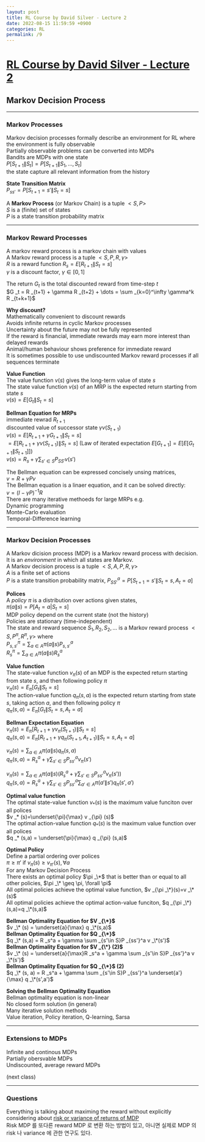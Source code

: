 ```yaml
---
layout: post
title: RL Course by David Silver - Lecture 2
date: 2022-08-15 11:59:59 +0900
categories: RL
permalink: /9
---
```


# [RL Course by David Silver - Lecture 2](https://www.youtube.com/watch?v=lfHX2hHRMVQ&list=PLqYmG7hTraZDM-OYHWgPebj2MfCFzFObQ&index=2)


## Markov Decision Process

---

### Markov Processes

Markov decision processes formally describe an environment for RL where the environment is fully observable <br>
Partially observable problems can be converted into MDPs <br>
Bandits are MDPs with one state <br>
$P[S _{t+1} \| S _t] = P[S _{t+1} \| S _1, \dots, S _t]$ <br>
the state capture all relevant information from the history <br>

**State Transition Matrix** <br>
$P _{ss'} = P[S _{t+1}=s' \| S _t=s]$ <br>

A **Markov Process** (or Markov Chain) is a tuple $<S,P>$ <br>
$S$ is a (finite) set of states <br>
$P$ is a state transition probability matrix <br>

---

### Markov Reward Processes

A markov reward process is a markov chain with values <br>
A Markov reward process is a tuple $<S,P,R,\gamma>$ <br>
$R$ is a reward function $R _s=E[R _{t+1} \| S _t=s]$ <br> 
$\gamma$ is a discount factor, $\gamma \in [0,1]$ <br>

The return $G _t$ is the total discounted reward from time-step $t$ <br>
$G _t = R _{t+1} + \gamma R _{t+2} + \dots = \sum _{k=0}^\infty \gamma^k R _{t+k+1}$ <br>

**Why discount?** <br>
Mathematically convenient to discount rewards <br>
Avoids infinite returns in cyclic Markov processes <br>
Uncertainty about the future may not be fully represented <br>
If the reward is financial, immediate rewards may earn more interest than delayed rewards <br>
Animal/human behaviour shows preference for immediate reward <br>
It is sometimes possible to use undiscounted Markov reward processes if all sequences terminate <br>

**Value Function** <br>
The value function $v(s)$ gives the long-term value of state $s$ <br>
The state value function $v(s)$ of an MRP is the expected return starting from state $s$ <br>
$v(s)=E[G _t \| S _t =s]$ <br>

**Bellman Equation for MRPs** <br>
immediate rewrad $R _{t+1}$ <br>
discounted value of successor state $\gamma v(S _{t+1})$ <br>
$v(s)=E[R _{t+1}+\gamma G _{t+1} \| S _t=s]$ <br>
$=E[R _{t+1}+\gamma v(S _{t+1}) \| S _t=s]$ (Law of iterated expectation $E[G _{t+1}]=E[E[G _{t+1} \|S _{t+1}]]$) <br>
$v(s) = R _s + \gamma \sum _{s'\in S} P _{SS'} v(s')$ <br>

The Bellman equation can be expressed concisely unsing matrices, <br>
$v = R + \gamma P v$ <br>
The Bellman equation is a linaer equation, and it can be solved directly: <br>
$v = (I-\gamma P)^{-1} R$ <br>
There are many iterative methoeds for large MRPs e.g. <br>
Dynamic programming <br>
Monte-Carlo evaluation <br>
Temporal-Difference learning <br>

---

### Markov Decision Processes

A Markov dicision process (MDP) is a Markov reward process with decision. It is an *environment* in which all states are Markov. <br>
A Markov decision process is a tuple $<S,A,P,R,\gamma>$ <br>
$A$ is a finite set of actions <br>
$P$ is a state transition probability matrix, $P _{SS'}^a = P[S _{t+1}=s'\| S _t=s, A _t=a]$ <br>

**Polices** <br>
A *policy* $\pi$ is a distribution over actions given states, <br>
$\pi(a\|s)=P[A _t=a| S _t=s]$ <br>
MDP policy depend on the current state (not the history) <br>
Policies are stationary (time-independent) <br>
The state and reward sequence $S _1, R _2, S _2, \dots$ is a Markov reward process $<S,P^{\pi},R^{\pi},\gamma>$ where <br>
$P _{s,s'}^\pi = \sum _{a\in A} \pi(a\|s) P _{s,s'}^a$ <br>
$R _s^\pi = \sum _{a\in A} \pi(a\|s) R _s^a$ <br>

**Value function** <br>
The state-value function $v _\pi (s)$ of an MDP is the expected return starting from state $s$, and then following policy $\pi$ <br>
$v _\pi (s) = E _{\pi}[G _t \| S _t=s]$ <br>
The action-value function $q _\pi (s, a)$ is the expected return starting from state $s$, taking action $a$, and then following policy $\pi$ <br>
$q _{\pi}(s,a) = E _{\pi}[G _t\| S _t=s, A _t=a]$ <br>

**Bellman Expectation Equation** <br>
$v _{\pi}(s) = E _{\pi}[R _{t+1} + \gamma v _{\pi}(S _{t+1}) \| S _t=s]$ <br>
$q _{\pi}(s,a) = E _{\pi}[R _{t+1} + \gamma q _{\pi}(S _{t+1}, A _{t+1}) \| S _t=s, A _t=a]$ <br>

$v _\pi(s) = \sum _{a\in A} \pi(a\|s) q _\pi (s,a)$ <br>
$q _\pi(s,a) = R _s^a + \gamma \sum _{s'\in S} P _{ss'}^a v _{\pi}(s')$ <br>

$v _{\pi}(s) = \sum _{a\in A}\pi(a\|s)(R _s^a + \gamma \sum _{s'\in S} P _{ss'}^a v _{\pi} (s'))$ <br>
$q _{\pi}(s,a) = R _s^a + \gamma \sum _{s'\in S}P _{ss'}^a \sum _{a'\in A} \pi(a' \| s') q _{\pi}(s',a')$ <br>

**Optimal value function** <br>
The optimal state-value function $v _* (s)$ is the maximum value funciton over all polices <br>
$v _* (s)=\underset{\pi}{\max} v _{\pi} (s)$ <br>
The optimal action-value function $q _* (s)$ is the maximum value function over all polices <br>
$q _* (s,a) = \underset{\pi}{\max} q _{\pi} (s,a)$ <br>

**Optimal Policy** <br>
Define a partial ordering over polices <br>
$\pi \geq \pi'$ if $v _\pi(s) \geq v _{\pi'}(s), \forall a$ <br>
For any Markov Decision Process <br>
There exists an optimal policy $\pi _\*$ that is better than or equal to all other policies, $\pi _\* \geq \pi, \forall \pi$ <br>
All optimal policies achieve the optimal value function, $v _{\pi _\*}(s)=v _\*(s)$ <br>
All optimal policies achieve the optimal action-value funciton, $q _{\pi _\*}(s,a)=q _\*(s,a)$ <br>

**Bellman Optimality Equation for $V _{\*}$** <br>
$v _\* (s) = \underset{a}{\max} q _\*(s,a)$ <br>
**Bellman Optimality Equation for $Q _{\*}$** <br>
$q _\* (s,a) = R _s^a + \gamma \sum _{s'\in S}P _{ss'}^a v _\*(s')$ <br>
**Bellman Optimality Equation for $V _{\*} (2)$** <br>
$v _\* (s) = \underset{a}{\max}R _s^a + \gamma \sum _{s'\in S}P _{ss'}^a v _\*(s')$ <br>
**Bellman Optimality Equation for $Q _{\*}$ (2)** <br>
$q _\* (s, a) = R _s^a + \gamma \sum _{s'\in S}P _{ss'}^a \underset{a'}{\max} q _\*(s',a')$ <br>

**Solving the Bellman Optimality Equation** <br>
Bellman optimality equation is non-linear <br>
No closed form solution (in general) <br>
Many iterative solution methods <br>
Value iteration, Policy iteration, Q-learning, Sarsa <br>

---

### Extensions to MDPs

Infinite and continous MDPs <br>
Partially obersvable MDPs <br>
Undiscounted, average reward MDPs <br>

(next class) <br>

---

### Questions

Everything is talking about maximing the reward without explicitly considering about <u>risk or variance of returns of MDP</u> <br>
Risk MDP 를 또다른 reward MDP 로 변환 하는 방법이 있고, 아니면 실제로 MDP 의 risk 나 variance 에 관한 연구도 있다. <br>